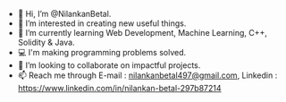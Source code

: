 - 👋 Hi, I’m @NilankanBetal.
- 👀 I’m interested in creating new useful things.
- 🌱 I’m currently learning Web Development, Machine Learning, C++, Solidity & Java.
- 💻 I'm making programming problems solved.
- 💞️ I’m looking to collaborate on impactful projects.
- 📫 Reach me through E-mail : nilankanbetal497@gmail.com, Linkedin : https://www.linkedin.com/in/nilankan-betal-297b87214 

<!---
NilankanBetal/NilankanBetal is a ✨ special ✨ repository because its `README.md` (this file) appears on your GitHub profile.
You can click the Preview link to take a look at your changes.
--->
